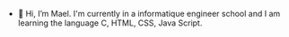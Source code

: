- 👋 Hi, I’m Mael. I'm currently in a informatique engineer school and I am learning the language C, HTML, CSS, Java Script.


<!---
Mael-GN/Mael-GN is a ✨ special ✨ repository because its `README.md` (this file) appears on your GitHub profile.
You can click the Preview link to take a look at your changes.
--->
